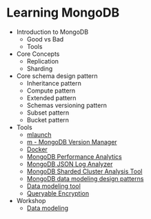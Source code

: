 # Learning MongoDB
* Introduction to MongoDB
  * Good vs Bad
  * Tools
* Core Concepts
  * Replication
  * Sharding
* Core schema design pattern
  * Inheritance pattern
  * Compute pattern
  * Extended pattern
  * Schemas versioning pattern
  * Subset pattern
  * Bucket pattern
* Tools
  * [mlaunch](https://rueckstiess.github.io/mtools/install.html)
  * [m - MongoDB Version Manager](https://www.npmjs.com/package/m)
  * [Docker](https://hub.docker.com/_/mongo)
  * [MongoDB Performance Analytics](https://github.com/simagix/keyhole)
  * [MongoDB JSON Log Analyzer](https://github.com/simagix/hatchet)
  * [MongoDB Sharded Cluster Analysis Tool](https://github.com/simagix/bond)
  * [MongoDB data modeling design patterns](https://www.geopits.com/blog/mongodb-data-modeling-design-patterns.html)
  * [Data modeling tool](https://hackolade.com/help/Editions.html)
  * [Queryable Encryption](https://www.mongodb.com/docs/manual/core/queryable-encryption/)
* Workshop
  * [Data modeling](https://github.com/mongodbthailand/thmug-mdb-data-modeling)